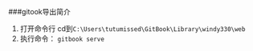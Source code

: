 ###gitook导出简介
1. 打开命令行 cd到`C:\Users\tutumissed\GitBook\Library\windy330\web`
2. 执行命令： `gitbook serve`